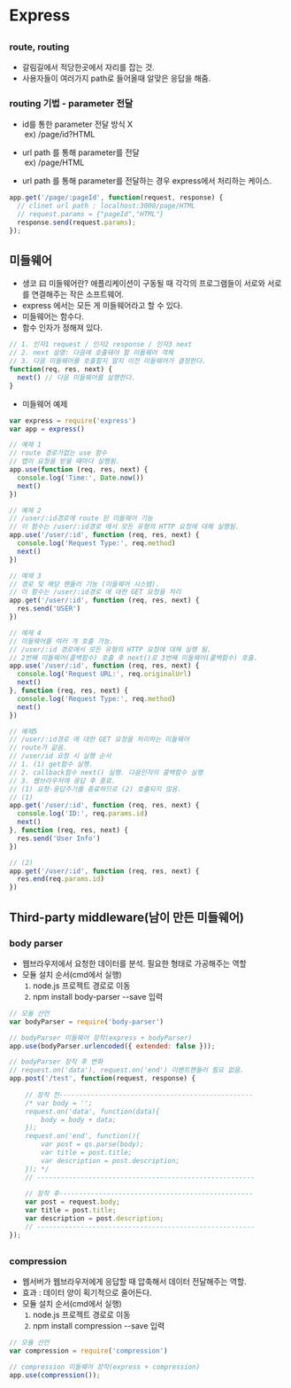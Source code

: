 # Express
##
### route, routing
- 갈림길에서 적당한곳에서 자리를 잡는 것.
- 사용자들이 여러가지 path로 들어올때 알맞은 응답을 해줌.

### routing 기법 - parameter 전달
- id를 통한 parameter 전달 방식 X    
&nbsp;ex) /page/id?HTML       
- url path 를 통해 parameter를 전달    
&nbsp;ex) /page/HTML       

- url path 를 통해 parameter를 전달하는 경우 express에서 처리하는 케이스.
```javascript
app.get('/page/:pageId', function(request, response) {
  // clinet url path : localhost:3000/page/HTML 
  // request.params = {"pageId","HTML"}
  response.send(request.params);
});
```
##
## 미들웨어
- 생코 曰 미들웨어란? 애플리케이션이 구동될 때 각각의 프로그램들이 서로와 서로를 연결해주는 작은 소프트웨어.
- express 에서는 모든 게 미들웨어라고 할 수 있다.
- 미들웨어는 함수다.
- 함수 인자가 정해져 있다.
```javascript
// 1. 인자1 request / 인자2 response / 인자3 next
// 2. next 설명: 다음에 호출돼야 할 미들웨어 객체
// 3. 다음 미들웨어를 호출할지 말지 이전 미들웨어가 결정한다.
function(req, res, next) {
  next() // 다음 미들웨어를 실행한다.
}
```

- 미들웨어 예제
```javascript
var express = require('express')
var app = express()

// 예제 1
// route 경로가없는 use 함수
// 앱이 요청을 받을 때마다 실행됨.
app.use(function (req, res, next) {
  console.log('Time:', Date.now())
  next()
})

// 예제 2
// /user/:id경로에 route 된 미들웨어 기능 
// 이 함수는 /user/:id경로 에서 모든 유형의 HTTP 요청에 대해 실행됨.
app.use('/user/:id', function (req, res, next) {
  console.log('Request Type:', req.method)
  next()
})

// 예제 3 
// 경로 및 해당 핸들러 기능 (미들웨어 시스템). 
// 이 함수는 /user/:id경로 에 대한 GET 요청을 처리
app.get('/user/:id', function (req, res, next) {
  res.send('USER')
})

// 예제 4
// 미들웨어를 여러 개 호출 가능. 
// /user/:id 경로에서 모든 유형의 HTTP 요청에 대해 실행 됨.
// 2번째 미들웨어(콜백함수) 호출 후 next()로 3번째 미들웨어(콜백함수) 호출.
app.use('/user/:id', function (req, res, next) {
  console.log('Request URL:', req.originalUrl)
  next()
}, function (req, res, next) {
  console.log('Request Type:', req.method)
  next()
})

// 예제5
// /user/:id경로 에 대한 GET 요청을 처리하는 미들웨어
// route가 같음. 
// /user/id 요청 시 실행 순서  
// 1. (1) get함수 실행. 
// 2. callback함수 next() 실행. 다음인자의 콜백함수 실행
// 3. 웹브라우저에 응답 후 종료.
// (1) 요청-응답주기를 종료하므로 (2) 호출되지 않음.
// (1)
app.get('/user/:id', function (req, res, next) {
  console.log('ID:', req.params.id)
  next()
}, function (req, res, next) {
  res.send('User Info')
})

// (2)
app.get('/user/:id', function (req, res, next) {
  res.end(req.params.id)
})
```

##
## Third-party middleware(남이 만든 미들웨어)
### body parser
- 웹브라우저에서 요청한 데이터를 분석. 필요한 형태로 가공해주는 역할
- 모듈 설치 순서(cmd에서 실행)    
&nbsp;`1`. node.js 프로젝트 경로로 이동    
&nbsp;`2`. npm install body-parser --save 입력

```javascript
// 모듈 선언
var bodyParser = require('body-parser')
```

```javascript
// bodyParser 미들웨어 장착(express + bodyParser)
app.use(bodyParser.urlencoded({ extended: false }));
```

```javascript
// bodyParser 장착 후 변화
// request.on('data'), request.on('end') 이벤트핸들러 필요 없음.
app.post('/test', function(request, response) {
     
    // 장착 전-------------------------------------------------
    /* var body = '';
    request.on('data', function(data){
        body = body + data;
    });
    request.on('end', function(){
        var post = qs.parse(body);
        var title = post.title;
        var description = post.description;
    }); */
    // -------------------------------------------------------
    
    // 장착 후------------------------------------------------- 
    var post = request.body;
    var title = post.title;
    var description = post.description;
    // -------------------------------------------------------
});
```
##
### compression
- 웹서버가 웹브라우저에게 응답할 때 압축해서 데이터 전달해주는 역할. 
- 효과 : 데이터 양이 획기적으로 줄어든다.
- 모듈 설치 순서(cmd에서 실행)    
&nbsp;`1`. node.js 프로젝트 경로로 이동    
&nbsp;`2`. npm install compression --save 입력

```javascript
// 모듈 선언
var compression = require('compression')
```

```javascript
// compression 미들웨어 장착(express + compression)
app.use(compression());
```